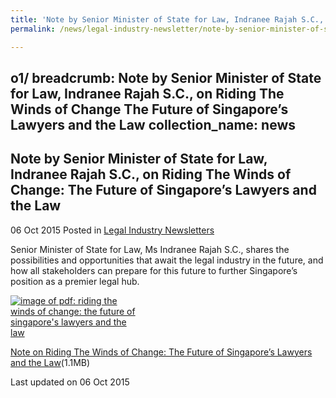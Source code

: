 ```yaml
---
title: 'Note by Senior Minister of State for Law, Indranee Rajah S.C., on Riding The Winds of Change The Future of Singapore’s Lawyers and the Law'
permalink: /news/legal-industry-newsletter/note-by-senior-minister-of-state-for-law--indranee-rajah-s-c/

---
```

o1/
breadcrumb: Note by Senior Minister of State for Law, Indranee Rajah S.C., on Riding The Winds of Change The Future of Singapore’s Lawyers and the Law
collection_name: news
---

<style>
  .image {width: 200px;}
  .image img {max-width: 100%;}
</style>

Note by Senior Minister of State for Law, Indranee Rajah S.C., on Riding The Winds of Change: The Future of Singapore’s Lawyers and the Law
---

06 Oct 2015 Posted in [Legal Industry Newsletters](/news/legal-industry-newsletters/)

Senior Minister of State for Law, Ms Indranee Rajah S.C., shares the possibilities and opportunities that await the legal industry in the future, and how all stakeholders can prepare for this future to further Singapore’s position as a premier legal hub.

<div class="image">
  <a href="/files/NoteonLegalFutures.pdf/"><img src="/images/1444120239904.jpg/" alt="image of pdf: riding the winds of change: the future of singapore's lawyers and the law"></a>
</div>

<a href="/files/NoteonLegalFutures.pdf/">Note on Riding The Winds of Change: The Future of Singapore’s Lawyers and the Law</a>(1.1MB)

<p class="right-side-updated">Last updated on 06 Oct 2015</p>
